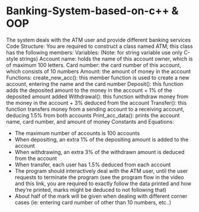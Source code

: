 # Banking-System-based-on-c++ & OOP
The system deals with the ATM user and provide different banking services
Code Structure:
You are required to construct a class named ATM; this class has the following members:
Variables: (Note: for string variable use only C-style strings)
Account name: holds the name of this account owner, which is of maximum 100 letters.
Card number: the card number of this account, which consists of 10 numbers
Amount: the amount of money in the account
Functions:
create_new_acc(): this member function is used to create a new account, entering the
name and the card number
Deposit(): this function adds the deposited amount to the money in the account + 1% of the
deposited amount added
Withdrawal(): this function withdraw money from the money in the account + 3% deduced
from the account
Transfer(): this function transfers money from a sending account to a receiving account,
deducing 1.5% from both accounts
Print_acc_data(): prints the account name, card number, and amount of money
Constants and Equations:
- The maximum number of accounts is 100 accounts
- When depositing, an extra 1% of the depositing amount is added to the account
- When withdrawing, an extra 3% of the withdrawn amount is deduced from the account
- When transfer, each user has 1.5% deduced from each account
- The program should interactively deal with the ATM user, until the user requests to
terminate the program (see the program flow in the video and this link, you are required to
exactly follow the data printed and how they’re printed, marks might be deduced to not
following that)
- About half of the mark will be given when dealing with different corner cases (ie: entering
card number of other than 10 numbers, etc..)
